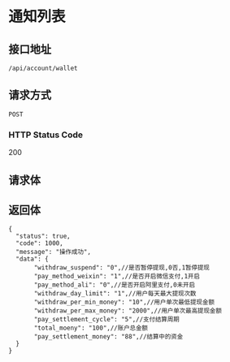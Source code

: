 # 通知列表

## 接口地址

`/api/account/wallet`

## 请求方式

`POST`

### HTTP Status Code

200

## 请求体

## 返回体

```json5
{
  "status": true,
  "code": 1000,
  "message": "操作成功",
  "data": {
       "withdraw_suspend": "0",//是否暂停提现,0否,1暂停提现
       "pay_method_weixin": "1",//是否开启微信支付,1开启
       "pay_method_ali": "0",//是否开启阿里支付,0未开启
       "withdraw_day_limit": "1",//用户每天最大提现次数
       "withdraw_per_min_money": "10",//用户单次最低提现金额
       "withdraw_per_max_money": "2000",//用户单次最高提现金额
       "pay_settlement_cycle": "5",//支付结算周期
       "total_moeny": "100",//账户总金额
       "pay_settlement_money": "88",//结算中的资金
  }
}
``` 

